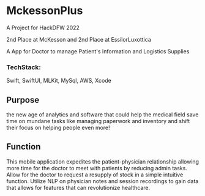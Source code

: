 # MckessonPlus

A Project for HackDFW 2022

2nd Place at McKesson and 2nd Place at EssilorLuxottica


A App for Doctor to manage Patient's Information and Logistics Supplies

### TechStack:
Swift,
SwiftUI,
MLKit,
MySql,
AWS,
Xcode

## Purpose

the new age of analytics and software that could help the medical field save time on mundane tasks like managing paperwork and inventory and shift their focus on helping people even more!

## Function

This mobile application expedites the patient-physician relationship allowing more time for the doctor to meet with patients by reducing admin tasks. Allow for the doctor to request a resupply of stock in a simple intuitive function. Utilize NLP on physician notes and session recordings to gain data that allows for features that can revolutionize healthcare.


